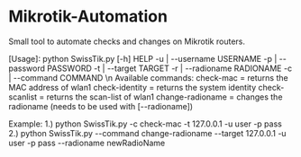 # Mikrotik-Automation
Small tool to automate checks and changes on Mikrotik routers. 

[Usage]:
python SwissTik.py [-h] HELP
-u | --username USERNAME
-p | --password PASSWORD
-t | --target TARGET
-r | --radioname RADIONAME
-c | --command COMMAND
\n
Available commands: 
check-mac = returns the MAC address of wlan1
check-identity = returns the system identity
check-scanlist = returns the scan-list of wlan1
change-radioname = changes the radioname (needs to be used with [--radioname])

Example:
1.) python SwissTik.py -c check-mac -t 127.0.0.1 -u user -p pass
2.) python SwissTik.py --command change-radioname --target 127.0.0.1 -u user -p pass --radioname newRadioName
